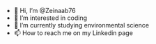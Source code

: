 - 👋 Hi, I’m @Zeinaab76
- 👀 I’m interested in coding
- 🌱 I’m currently studying environmental science 
- 📫 How to reach me on my Linkedin page 

<!---
Zeinaab76/Zeinaab76 is a ✨ special ✨ repository because its `README.md` (this file) appears on your GitHub profile.
You can click the Preview link to take a look at your changes.
--->
